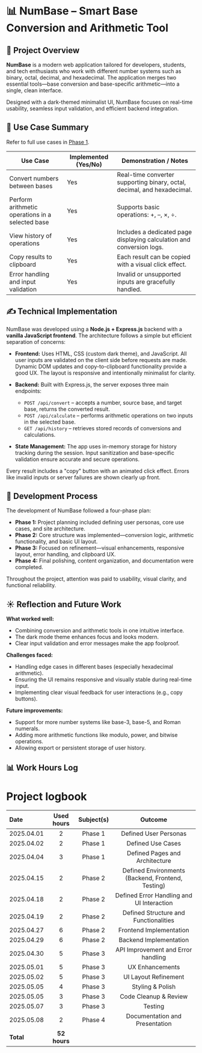 # 📊 NumBase – Smart Base Conversion and Arithmetic Tool

## 📝 Project Overview

**NumBase** is a modern web application tailored for developers, students, and tech enthusiasts who work with different number systems such as binary, octal, decimal, and hexadecimal. The application merges two essential tools—base conversion and base-specific arithmetic—into a single, clean interface. 

Designed with a dark-themed minimalist UI, NumBase focuses on real-time usability, seamless input validation, and efficient backend integration.

## 📌 Use Case Summary

Refer to full use cases in [Phase 1](https://github.com/ashwinerve2/My-web-project/blob/main/Project%20Phases/Phase%201%20(Defination%20and%20Planning).md).

| Use Case | Implemented (Yes/No) | Demonstration / Notes |
|----------|-----------------------|------------------------|
| Convert numbers between bases | Yes | Real-time converter supporting binary, octal, decimal, and hexadecimal. |
| Perform arithmetic operations in a selected base | Yes | Supports basic operations: +, –, ×, ÷. |
| View history of operations | Yes | Includes a dedicated page displaying calculation and conversion logs. |
| Copy results to clipboard | Yes | Each result can be copied with a visual click effect. |
| Error handling and input validation | Yes | Invalid or unsupported inputs are gracefully handled. |

## ✍️ Technical Implementation

NumBase was developed using a **Node.js + Express.js** backend with a **vanilla JavaScript frontend**. The architecture follows a simple but efficient separation of concerns:

- **Frontend:** Uses HTML, CSS (custom dark theme), and JavaScript. All user inputs are validated on the client side before requests are made. Dynamic DOM updates and copy-to-clipboard functionality provide a good UX. The layout is responsive and intentionally minimalist for clarity.
  
- **Backend:** Built with Express.js, the server exposes three main endpoints:
  - `POST /api/convert` – accepts a number, source base, and target base, returns the converted result.
  - `POST /api/calculate` – performs arithmetic operations on two inputs in the selected base.
  - `GET /api/history` – retrieves stored records of conversions and calculations.

- **State Management:** The app uses in-memory storage for history tracking during the session. Input sanitization and base-specific validation ensure accurate and secure operations.

Every result includes a "copy" button with an animated click effect. Errors like invalid inputs or server failures are shown clearly up front.

## 🚂 Development Process

The development of NumBase followed a four-phase plan:

- **Phase 1:** Project planning included defining user personas, core use cases, and site architecture.
- **Phase 2:** Core structure was implemented—conversion logic, arithmetic functionality, and basic UI layout.
- **Phase 3:** Focused on refinement—visual enhancements, responsive layout, error handling, and clipboard UX.
- **Phase 4:** Final polishing, content organization, and documentation were completed.

Throughout the project, attention was paid to usability, visual clarity, and functional reliability.

## ☀️ Reflection and Future Work

**What worked well:**
- Combining conversion and arithmetic tools in one intuitive interface.
- The dark mode theme enhances focus and looks modern.
- Clear input validation and error messages make the app foolproof.

**Challenges faced:**
- Handling edge cases in different bases (especially hexadecimal arithmetic).
- Ensuring the UI remains responsive and visually stable during real-time input.
- Implementing clear visual feedback for user interactions (e.g., copy buttons).

**Future improvements:**
- Support for more number systems like base-3, base-5, and Roman numerals.
- Adding more arithmetic functions like modulo, power, and bitwise operations.
- Allowing export or persistent storage of user history.

## 📊 Work Hours Log


# Project logbook

| Date  | Used hours | Subject(s) |  Outcome |
| :---  |     :---:      |     :---:      |     :---:      |
| 2025.04.01 | 2 | Phase 1  | Defined User Personas  |
| 2025.04.02 | 2 |  Phase 1  | Defined Use Cases  |
| 2025.04.04 | 3 |  Phase 1  | Defined Pages and Architecture  |
| 2025.04.15 | 2 | Phase 2  | Defined Environments (Backend, Frontend, Testing)   |
| 2025.04.18 | 2 |  Phase 2  | Defined Error Handling and UI Interaction  |
| 2025.04.19 | 2 |  Phase 2  | Defined Structure and Functionalities  |
| 2025.04.27 | 6 |  Phase 2   | Frontend Implementation |
| 2025.04.29 | 6 |  Phase 2   | Backend Implementation |
| 2025.04.30 | 5 |  Phase 3   | API Improvement and Error handling |
| 2025.05.01 | 5 |  Phase 3   | UX Enhancements |
| 2025.05.02 | 5 |  Phase 3   | UI Layout Refinement |
| 2025.05.05 | 4 |  Phase 3   | Styling & Polish |
| 2025.05.05 | 3 |  Phase 3   | Code Cleanup & Review |
| 2025.05.07 | 3 |  Phase 3   | Testing|
| 2025.05.08 | 2 |  Phase 4   | Documentation and Presentation| 
| **Total**  | **52 hours** | |


